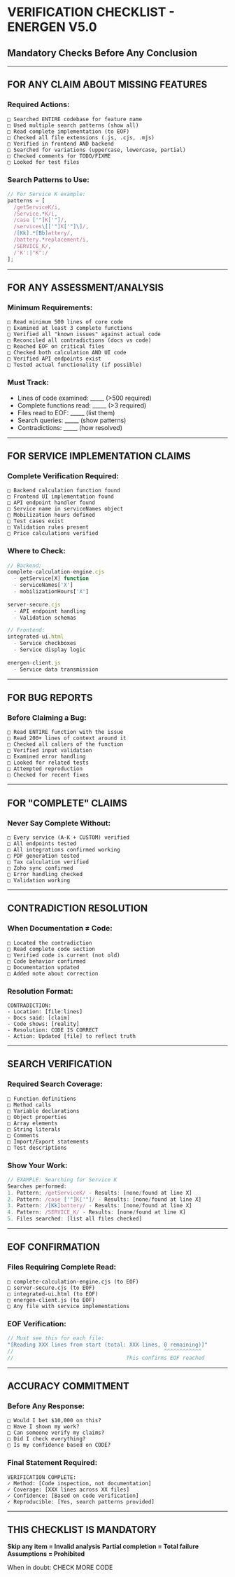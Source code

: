 # VERIFICATION CHECKLIST - ENERGEN V5.0
## Mandatory Checks Before Any Conclusion

---

## FOR ANY CLAIM ABOUT MISSING FEATURES

### Required Actions:
```
□ Searched ENTIRE codebase for feature name
□ Used multiple search patterns (show all)
□ Read complete implementation (to EOF)
□ Checked all file extensions (.js, .cjs, .mjs)
□ Verified in frontend AND backend
□ Searched for variations (uppercase, lowercase, partial)
□ Checked comments for TODO/FIXME
□ Looked for test files
```

### Search Patterns to Use:
```javascript
// For Service K example:
patterns = [
  /getServiceK/i,
  /Service.*K/i,
  /case ['"]K['"]/,
  /services\[['"]K['"]\]/,
  /[Kk].*[Bb]attery/,
  /battery.*replacement/i,
  /SERVICE_K/,
  /'K':|"K":/
];
```

---

## FOR ANY ASSESSMENT/ANALYSIS

### Minimum Requirements:
```
□ Read minimum 500 lines of core code
□ Examined at least 3 complete functions
□ Verified all "known issues" against actual code
□ Reconciled all contradictions (docs vs code)
□ Reached EOF on critical files
□ Checked both calculation AND UI code
□ Verified API endpoints exist
□ Tested actual functionality (if possible)
```

### Must Track:
- Lines of code examined: _____ (>500 required)
- Complete functions read: _____ (>3 required)
- Files read to EOF: _____ (list them)
- Search queries: _____ (show patterns)
- Contradictions: _____ (how resolved)

---

## FOR SERVICE IMPLEMENTATION CLAIMS

### Complete Verification Required:
```
□ Backend calculation function found
□ Frontend UI implementation found
□ API endpoint handler found
□ Service name in serviceNames object
□ Mobilization hours defined
□ Test cases exist
□ Validation rules present
□ Price calculations verified
```

### Where to Check:
```javascript
// Backend:
complete-calculation-engine.cjs
  - getService[X] function
  - serviceNames['X']
  - mobilizationHours['X']
  
server-secure.cjs
  - API endpoint handling
  - Validation schemas

// Frontend:
integrated-ui.html
  - Service checkboxes
  - Service display logic
  
energen-client.js
  - Service data transmission
```

---

## FOR BUG REPORTS

### Before Claiming a Bug:
```
□ Read ENTIRE function with the issue
□ Read 200+ lines of context around it
□ Checked all callers of the function
□ Verified input validation
□ Examined error handling
□ Looked for related tests
□ Attempted reproduction
□ Checked for recent fixes
```

---

## FOR "COMPLETE" CLAIMS

### Never Say Complete Without:
```
□ Every service (A-K + CUSTOM) verified
□ All endpoints tested
□ All integrations confirmed working
□ PDF generation tested
□ Tax calculation verified
□ Zoho sync confirmed
□ Error handling checked
□ Validation working
```

---

## CONTRADICTION RESOLUTION

### When Documentation ≠ Code:
```
□ Located the contradiction
□ Read complete code section
□ Verified code is current (not old)
□ Code behavior confirmed
□ Documentation updated
□ Added note about correction
```

### Resolution Format:
```
CONTRADICTION:
- Location: [file:lines]
- Docs said: [claim]
- Code shows: [reality]
- Resolution: CODE IS CORRECT
- Action: Updated [file] to reflect truth
```

---

## SEARCH VERIFICATION

### Required Search Coverage:
```
□ Function definitions
□ Method calls
□ Variable declarations
□ Object properties
□ Array elements
□ String literals
□ Comments
□ Import/Export statements
□ Test descriptions
```

### Show Your Work:
```javascript
// EXAMPLE: Searching for Service K
Searches performed:
1. Pattern: /getServiceK/ - Results: [none/found at line X]
2. Pattern: /case ['"]K['"]/ - Results: [none/found at line X]
3. Pattern: /[Kk]battery/ - Results: [none/found at line X]
4. Pattern: /SERVICE_K/ - Results: [none/found at line X]
5. Files searched: [list all files checked]
```

---

## EOF CONFIRMATION

### Files Requiring Complete Read:
```
□ complete-calculation-engine.cjs (to EOF)
□ server-secure.cjs (to EOF)
□ integrated-ui.html (to EOF)
□ energen-client.js (to EOF)
□ Any file with service implementations
```

### EOF Verification:
```javascript
// Must see this for each file:
"[Reading XXX lines from start (total: XXX lines, 0 remaining)]"
//                                                ^^^^^^^^^^^^
//                                    This confirms EOF reached
```

---

## ACCURACY COMMITMENT

### Before Any Response:
```
□ Would I bet $10,000 on this?
□ Have I shown my work?
□ Can someone verify my claims?
□ Did I check everything?
□ Is my confidence based on CODE?
```

### Final Statement Required:
```
VERIFICATION COMPLETE:
✓ Method: [Code inspection, not documentation]
✓ Coverage: [XXX lines across XX files]
✓ Confidence: [Based on code verification]
✓ Reproducible: [Yes, search patterns provided]
```

---

## THIS CHECKLIST IS MANDATORY

**Skip any item = Invalid analysis**
**Partial completion = Total failure**
**Assumptions = Prohibited**

When in doubt: CHECK MORE CODE
